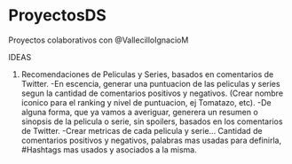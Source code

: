 # ProyectosDS
Proyectos colaborativos con @VallecilloIgnacioM


IDEAS

  1. Recomendaciones de Peliculas y Series, basados en comentarios de Twitter.
    -En escencia, generar una puntuacion de las peliculas y series segun la cantidad de comentarios positivos y negativos. (Crear nombre iconico para el ranking y nivel de puntuacion, ej Tomatazo, etc).
    -De alguna forma, que ya vamos a averiguar, generera un resumen o sinopsis de la pelicula o serie, sin spoilers, basados en los comentarios de Twitter.
    -Crear metricas de cada pelicula y serie... Cantidad de comentarios positivos y negativos, palabras mas usadas para definirla, #Hashtags mas usados y asociados a la misma.
